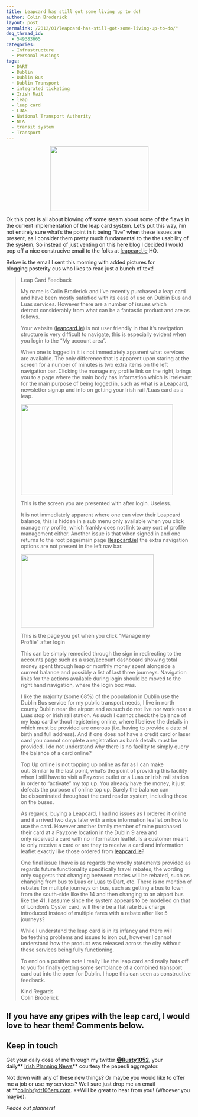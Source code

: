 ```yaml
---
title: Leapcard has still got some living up to do!
author: Colin Broderick
layout: post
permalink: /2012/01/leapcard-has-still-got-some-living-up-to-do/"
dsq_thread_id:
  - 549383665
categories:
  - Infrastructure
  - Personal Musings
tags:
  - DART
  - Dublin
  - Dublin Bus
  - Dublin Transport
  - integrated ticketing
  - Irish Rail
  - leap
  - leap card
  - LUAS
  - National Transport Authority
  - NTA
  - transit system
  - Transport
---
```

<p style="text-align: center;">
  <a href="{{site.baseurl}}/wp-content/uploads/2012/01/leap_fail.png"><img class="size-full wp-image-1898 aligncenter" title="Leapcard Fail" src="{{site.baseurl}}/wp-content/uploads/2012/01/leap_fail.png" alt="" width="266" height="175" /></a>
</p>

Ok this post is all about blowing off some steam about some of the flaws in the current implementation of the leap card system. Let&#8217;s put this way, i&#8217;m not entirely sure what&#8217;s the point in it being &#8220;live&#8221; when these issues are present, as I consider them pretty much fundamental to the the usability of the system. So instead of just venting on this here blog I decided I would pop off a nice construcive email to the folks at <a title="Leap Card Website" href="http://www.leapcard.ie" target="_blank">leapcard.ie</a> HQ.

Below is the email I sent this morning with added pictures for blogging posterity cus who likes to read just a bunch of text!

> Leap Card Feedback
> 
> My name is Colin Broderick and I&#8217;ve recently purchased a leap card and have been mostly satisfied with its ease of use on Dublin Bus and Luas services. However there are a number of issues which detract considerably from what can be a fantastic product and are as follows.
> 
> Your website (<a href="http://leapcard.ie/" target="_blank">leapcard.ie</a>) is not user friendly in that it&#8217;s navigation structure is very difficult to navigate, this is especially evident when you login to the &#8220;My account area&#8221;.
> 
> When one is logged in it is not immediately apparent what services are available. The only difference that is apparent upon staring at the screen for a number of minutes is two extra items on the left navigation bar. Clicking the manage my profile link on the right, brings you to a page where the main body has information which is irrelevant for the main purpose of being logged in, such as what is a Leapcard, newsletter signup and info on getting your Irish rail /Luas card as a leap.
> 
> <div id="attachment_1896" class="wp-caption alignnone" style="width: 421px">
>   <a href="{{site.baseurl}}/wp-content/uploads/2012/01/Leap_login_page.png"><img class=" wp-image-1896  " title="Leapcard.ie - logged in" src="{{site.baseurl}}/wp-content/uploads/2012/01/Leap_login_page.png" alt="" width="411" height="245" /></a><p class="wp-caption-text">
>     This is the screen you are presented with after login. Useless.
>   </p>
> </div>
> 
> It is not immediately apparent where one can view their Leapcard balance, this is hidden in a sub menu only available when you click manage my profile, which frankly does not link to any sort of profile management either. Another issue is that when signed in and one returns to the root page/main page (<a href="http://leapcard.ie/" target="_blank">leapcard.ie</a>) the extra navigation options are not present in the left nav bar.
> 
> <div id="attachment_1895" class="wp-caption alignnone" style="width: 369px">
>   <a href="{{site.baseurl}}/wp-content/uploads/2012/01/Leap_login_page1.png"><img class=" wp-image-1895  " title="Leapcard.ie My Account page" src="{{site.baseurl}}/wp-content/uploads/2012/01/Leap_login_page1.png" alt="" width="359" height="197" /></a><p class="wp-caption-text">
>     This is the page you get when you click "Manage my Profile" after login
>   </p>
> </div>
> 
> This can be simply remedied through the sign in redirecting to the accounts page such as a user/account dashboard showing total money spent through leap or monthly money spent alongside a current balance and possibly a list of last three journeys. Navigation links for the actions available during login should be moved to the right hand navigation, where the login box was.
> 
> I like the majority (some 68%) of the population in Dublin use the Dublin Bus service for my public transport needs, I live in north county Dublin near the airport and as such do not live nor work near a Luas stop or Irish rail station. As such I cannot check the balance of my leap card without registering online, where I believe the details in which must be provided are onerous (i.e. having to provide a date of birth and full address). And if one does not have a credit card or laser card you cannot complete a registration as bank details must be provided. I do not understand why there is no facility to simply query the balance of a card online?
> 
> Top Up online is not topping up online as far as I can make out. Similar to the last point, what&#8217;s the point of providing this facility when I still have to visit a Payzone outlet or a Luas or Irish rail station in order to &#8220;activate&#8221; my top up. You already have the money, it just defeats the purpose of online top up. Surely the balance can be disseminated throughout the card reader system, including those on the buses.
> 
> As regards, buying a Leapcard, I had no issues as I ordered it online and it arrived two days later with a nice information leaflet on how to use the card. However another family member of mine purchased their card at a Payzone location in the Dublin 9 area and only received a card with no information leaflet. Is a customer meant to only receive a card or are they to receive a card and information leaflet exactly like those ordered from <a href="http://leapcard.ie/" target="_blank">leapcard.ie</a>?
> 
> One final issue I have is as regards the woolly statements provided as regards future functionality specifically travel rebates, the wording only suggests that changing between modes will be rebated, such as changing from bus to Luas or Luas to Dart, etc. There is no mention of rebates for multiple journeys on bus, such as getting a bus to town from the south-side like the 14 and then changing to an airport bus like the 41. I assume since the system appears to be modelled on that of London&#8217;s Oyster card, will there be a flat rate Bus charge introduced instead of multiple fares with a rebate after like 5 journeys?
> 
> While I understand the leap card is in its infancy and there will be teething problems and issues to iron out, however I cannot understand how the product was released across the city without these services being fully functioning.
> 
> To end on a positive note I really like the leap card and really hats off to you for finally getting some semblance of a combined transport card out into the open for Dublin. I hope this can seen as constructive feedback.
> 
> Kind Regards  
> Colin Broderick

## If you have any gripes with the leap card, I would love to hear them! Comments below.

## Keep in touch

Get your daily dose of me through my twitter **[@Rusty1052][1]**, your daily** <a href="http://paper.li/rusty1052/1319808325" target="_blank">Irish Planning News</a>** courtesy the paper.li aggregator.

Not down with any of these new things? Or maybe you would like to offer me a job or use my services? Well sure just drop me an email at **colinb@dt106ers.com. **Will be great to hear from you! (Whoever you maybe).

*Peace out planners!*



 [1]: http://twitter.com/rusty1052